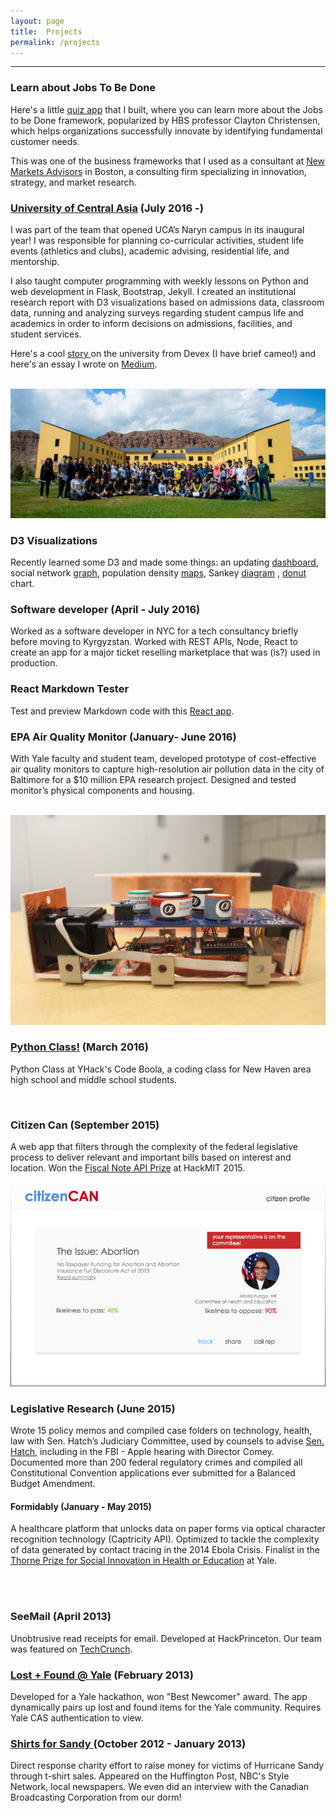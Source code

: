 ```yaml
---
layout: page
title:  Projects
permalink: /projects
---
```


<hr/>

### Learn about Jobs To Be Done
Here's a little [quiz app](https://jobstobedone.herokuapp.com) that I built, where you can learn more about the Jobs to be Done framework, popularized by HBS professor Clayton Christensen, which helps organizations successfully innovate by identifying fundamental customer needs.

This was one of the business frameworks that I used as a consultant at [New Markets Advisors](newmarketsadvisors.com) in Boston, a consulting firm specializing in innovation, strategy, and market research. 

### [University of Central Asia](http://ucentralasia.org) (July 2016 -)
I was part of the team that opened UCA’s Naryn campus in its inaugural year! I was responsible for planning co-curricular activities, student life events (athletics and clubs), academic advising, residential life, and mentorship.

I also taught computer programming with weekly lessons on Python and web development in Flask, Bootstrap, Jekyll. I created an institutional research report with D3 visualizations based on admissions data, classroom data, running and analyzing surveys regarding student campus life and academics in order to inform decisions on admissions, facilities, and student services.

Here's a cool
<a href= 'https://www.devex.com/news/a-world-class-university-town-89014'> story </a> on the university from Devex (I have brief cameo!) and here's an essay I wrote on [Medium](https://medium.com/new-markets-insights/the-university-of-central-asia-educational-innovation-in-the-mountains-of-rural-kyrgyzstan-54c71e2a2c4).

<br> <img src="/img/ucagroup.jpg" alt="UCA">
<br>

### D3 Visualizations
Recently learned some D3 and made some things: an updating [dashboard](d3/dash.html), social network [graph](d3/net.html), population density [maps](posts/Utah-Choropleth.html), Sankey [diagram](d3/sankey.html) , [donut](d3/donut.html) chart.
<br>

### Software developer (April - July 2016)
Worked as a software developer in NYC for a tech consultancy briefly before moving to Kyrgyzstan. Worked with REST APIs, Node, React to create an app for a major ticket reselling marketplace that was (is?) used in production.
<br>

### React Markdown Tester
Test and preview Markdown code with this [React app](../react-projects/markdown/index.html).

### EPA Air Quality Monitor (January- June 2016)
With Yale faculty and student team, developed prototype of cost-effective air quality monitors to capture high-resolution air pollution data in the city of Baltimore for a $10 million EPA research project. Designed and tested monitor’s physical components and housing.

<br> <img src="/img/monitor.jpg" alt="EPA monitor">
<br>

### <a href="http://jchang.me/posts/2016/04/01/Python-Class!.html">Python Class!</a> (March 2016)
Python Class at YHack's Code Boola, a coding class for New Haven area high school and middle school students.

<script async class="speakerdeck-embed" data-id="1571c61bee9c44f9864fd9d16da27895" data-ratio="1.77777777777778" src="//speakerdeck.com/assets/embed.js"></script>
<br>

### Citizen Can (September 2015)
A web app that filters through the complexity of the federal legislative process to deliver relevant and important bills based on interest and location. Won the [Fiscal Note API Prize](https://fiscalnote.github.io/FiscalNote-API/internal) at HackMIT 2015.

<img src="/img/citizencan.png" alt="Citizen Can">
<br>

### Legislative Research (June 2015)
Wrote 15 policy memos and compiled case folders on technology, health, law with Sen. Hatch’s Judiciary Committee, used by counsels to advise [Sen. Hatch](http://www.hatch.senate.gov/public/), including in the FBI - Apple hearing with Director Comey. Documented more than 200 federal regulatory crimes and compiled all Constitutional Convention applications ever submitted for a Balanced Budget Amendment.
<br>

#### Formidably (January - May 2015)
A healthcare platform that unlocks data on paper forms via optical character recognition technology (Captricity API). Optimized to tackle the complexity of data generated by contact tracing in the 2014 Ebola Crisis. Finalist in the [Thorne Prize for Social Innovation in Health or Education](http://innovatehealth.yale.edu/prize) at Yale.

<br>
<script async class="speakerdeck-embed" data-id="c83e7ce0811745789c511a520bd5cc0b" data-ratio="1.77777777777778" src="//speakerdeck.com/assets/embed.js"></script> <br>

### SeeMail (April 2013)
Unobtrusive read receipts for email. Developed at HackPrinceton. Our team was featured on <a href= "http://techcrunch.com/2013/04/07/students-tackle-road-trips-online-distraction-and-more-at-hackprinceton/">TechCrunch</a>.
<br>

### <a href="http://lostfoundyale.herokuapp.com/">Lost + Found @ Yale</a> (February 2013)
Developed for a Yale hackathon, won "Best Newcomer" award. The app dynamically pairs up lost and found items for the Yale community. Requires Yale CAS authentication to view.
<br>

### <a href= "http://www.nhregister.com/general-news/20121117/yale-students-roll-up-sleeves-to-lend-a-hand-with-sandy-relief"> Shirts for Sandy </a>(October 2012 - January 2013)
Direct response charity effort to raise money for victims of Hurricane Sandy through t-shirt sales. Appeared on the Huffington Post, NBC's Style Network, local newspapers. We even did an interview with the Canadian Broadcasting Corporation from our dorm!
